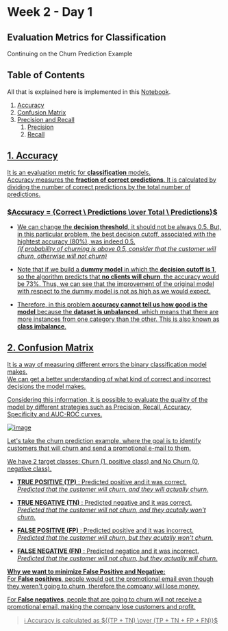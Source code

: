# Week 2 - Day 1

## Evaluation Metrics for Classification
Continuing on the Churn Prediction Example

## Table of Contents
All that is explained here is implemented in this <a href="">Notebook</a>.

<ol>
  <li><a href="#1-accuracy">Accuracy</a></li>
  <li><a href="#2-confusion-matrix">Confusion Matrix</a></li>
  <li><a href="#9-">Precision and Recall</a>
    <ol>
        <li><a href="#what">Precision</li>
        <li><a href="#the-">Recall</li>
      </ol>
  </li>
</ol>

## 1. Accuracy
It is an evaluation metric for **classification** models.</br>
Accuracy measures the **fraction of correct predictions**. It is calculated by dividing the number of correct predictions by the total number of predictions.

### $Accuracy = {Correct  \ Predictions \over Total \ Predictions}$

- We can change the **decision threshold**, it should not be always 0.5. But, in this particular problem, the best decision cutoff, associated with the hightest accuracy (80%), was indeed 0.5. </br>
_(if probability of churning is above 0.5, consider that the customer will churn, otherwise will not churn)_

- Note that if we build a **dummy model** in which the **decision cutoff is 1**, so the algorithm predicts that **no clients will churn**, the accuracy would be 73%. Thus, we can see that the improvement of the original model with respect to the dummy model is not as high as we would expect.

- Therefore, in this problem **accuracy cannot tell us how good is the model** because the **dataset is unbalanced**, which means that there are more instances from one category than the other. This is also known as **class imbalance**.


## 2. Confusion Matrix

It is a way of measuring different errors the binary classification model makes.
</br>
We can get a better understanding of what kind of correct and incorrect decisions the model makes.

Considering this information, it is possible to evaluate the quality of the model by different strategies such as Precision, Recall, Accuracy, Specificity and AUC-ROC curves.

![image](https://user-images.githubusercontent.com/70928356/195854027-d677119f-8bc4-402b-8a86-7c9c3cb8ab70.png)

Let's take the churn prediction example, where the goal is to identify customers that will churn and send a promotional e-mail to them.

We have 2 target classes: Churn (1, positive class) and No Churn (0, negative class).</br>

- **TRUE POSITIVE (TP)** : 
Predicted positive and it was correct.</br>
_Predicted that the customer will churn, and they will actually churn._

- **TRUE NEGATIVE (TN)** : 
Predicted negative and it was correct.</br>
_Predicted that the customer will not churn, and they acutally won't churn._

- **FALSE POSITIVE (FP)** : 
Predicted positive and it was incorrect.</br>
_Predicted that the customer will churn, but they acutally won't churn._

- **FALSE NEGATIVE (FN)** : 
Predicted negatice and it was incorrect.</br>
_Predicted that the customer will not churn, but they actually will churn._

**Why we want to minimize False Positive and Negative:**</br>
For **False positives**, people would get the promotional email even though they weren't going to churn, therefore the company will lose money.

For **False negatives**, people that are going to churn will not receive a promotional email, making the company lose customers and profit.

> ℹ Accuracy is calculated as ${(TP + TN) \over (TP + TN + FP + FN)}$
